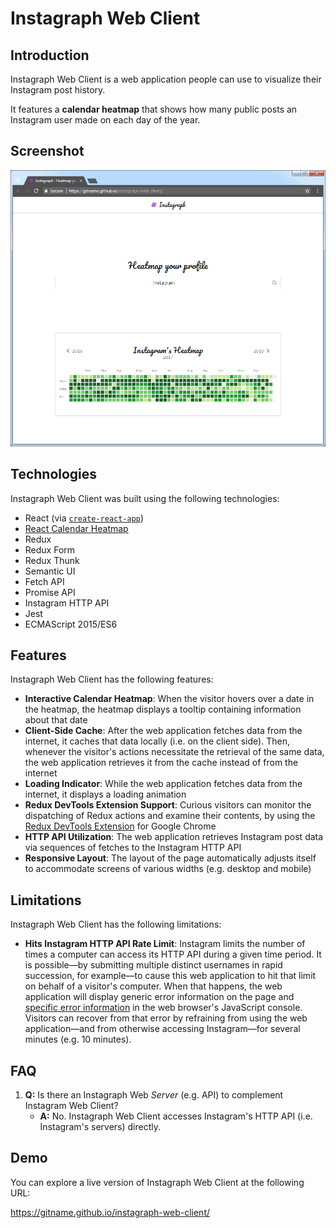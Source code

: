 # Instagraph Web Client

## Introduction

Instagraph Web Client is a web application people can use to visualize their Instagram post history.

It features a **calendar heatmap** that shows how many public posts an Instagram user made on each day of the year.

## Screenshot

![Screenshot of Instagraph Web Client](./instagraph-web-client-browser-screenshot.png)

## Technologies

Instagraph Web Client was built using the following technologies:

* React (via [`create-react-app`](https://github.com/facebookincubator/create-react-app))
* [React Calendar Heatmap](https://github.com/patientslikeme/react-calendar-heatmap)
* Redux
* Redux Form
* Redux Thunk
* Semantic UI
* Fetch API
* Promise API
* Instagram HTTP API
* Jest
* ECMAScript 2015/ES6

## Features

Instagraph Web Client has the following features:

* **Interactive Calendar Heatmap**: When the visitor hovers over a date in the heatmap, the heatmap displays a tooltip containing information about that date
* **Client-Side Cache**: After the web application fetches data from the internet, it caches that data locally (i.e. on the client side). Then, whenever the visitor's actions necessitate the retrieval of the same data, the web application retrieves it from the cache instead of from the internet 
* **Loading Indicator**: While the web application fetches data from the internet, it displays a loading animation
* **Redux DevTools Extension Support**: Curious visitors can monitor the dispatching of Redux actions and examine their contents, by using the [Redux DevTools Extension](https://chrome.google.com/webstore/detail/redux-devtools/lmhkpmbekcpmknklioeibfkpmmfibljd) for Google Chrome 
* **HTTP API Utilization**: The web application retrieves Instagram post data via sequences of fetches to the Instagram HTTP API
* **Responsive Layout**: The layout of the page automatically adjusts itself to accommodate screens of various widths (e.g. desktop and mobile)

## Limitations

Instagraph Web Client has the following limitations:

* **Hits Instagram HTTP API Rate Limit**: Instagram limits the number of times a computer can access its HTTP API during a given time period. It is possible—by submitting multiple distinct usernames in rapid succession, for example—to cause this web application to hit that limit on behalf of a visitor's computer. When that happens, the web application will display generic error information on the page and [specific error information](https://tools.ietf.org/html/rfc6585#section-4) in the web browser's JavaScript console. Visitors can recover from that error by refraining from using the web application—and from otherwise accessing Instagram—for several minutes (e.g. 10 minutes).

## FAQ

1. **Q:** Is there an Instagraph Web _Server_ (e.g. API) to complement Instagram Web Client?
    * **A:** No. Instagraph Web Client accesses Instagram's HTTP API (i.e. Instagram's servers) directly.

## Demo
 
You can explore a live version of Instagraph Web Client at the following URL:

https://gitname.github.io/instagraph-web-client/